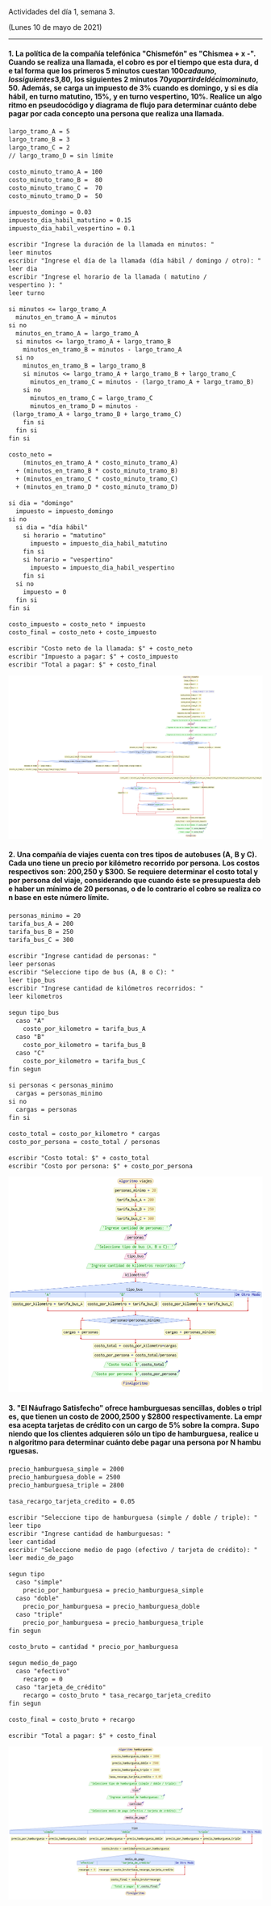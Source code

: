 Actividades del día 1, semana 3.

(Lunes 10 de mayo de 2021)

---

#### 1. La política de la compañía telefónica "Chismefón" es "Chismea + x -". Cuando se realiza una llamada, el cobro es por el tiempo que esta dura, de tal forma que los primeros 5 minutos cuestan $100 cada uno, los siguientes 3, $80, los siguientes 2 minutos $70 y a partir del décimo minuto, $50. Además, se carga un impuesto de 3% cuando es domingo, y si es día hábil, en turno matutino, 15%, y en turno vespertino, 10%. Realice un algoritmo en pseudocódigo y diagrama de flujo para determinar cuánto debe pagar por cada concepto una persona que realiza una llamada.

```
largo_tramo_A = 5
largo_tramo_B = 3
largo_tramo_C = 2
// largo_tramo_D = sin límite

costo_minuto_tramo_A = 100
costo_minuto_tramo_B =  80
costo_minuto_tramo_C =  70
costo_minuto_tramo_D =  50

impuesto_domingo = 0.03
impuesto_dia_habil_matutino = 0.15
impuesto_dia_habil_vespertino = 0.1

escribir "Ingrese la duración de la llamada en minutos: "
leer minutos
escribir "Ingrese el día de la llamada (día hábil / domingo / otro): "
leer dia
escribir "Ingrese el horario de la llamada ( matutino / vespertino ): "
leer turno

si minutos <= largo_tramo_A
  minutos_en_tramo_A = minutos
si no
  minutos_en_tramo_A = largo_tramo_A
  si minutos <= largo_tramo_A + largo_tramo_B
    minutos_en_tramo_B = minutos - largo_tramo_A
  si no
    minutos_en_tramo_B = largo_tramo_B
    si minutos <= largo_tramo_A + largo_tramo_B + largo_tramo_C
      minutos_en_tramo_C = minutos - (largo_tramo_A + largo_tramo_B)
    si no
      minutos_en_tramo_C = largo_tramo_C
      minutos_en_tramo_D = minutos - (largo_tramo_A + largo_tramo_B + largo_tramo_C)
    fin si
  fin si
fin si

costo_neto = 
    (minutos_en_tramo_A * costo_minuto_tramo_A)
  + (minutos_en_tramo_B * costo_minuto_tramo_B)
  + (minutos_en_tramo_C * costo_minuto_tramo_C)
  + (minutos_en_tramo_D * costo_minuto_tramo_D)

si dia = "domingo"
  impuesto = impuesto_domingo
si no
  si dia = "día hábil"
    si horario = "matutino"
      impuesto = impuesto_dia_habil_matutino
    fin si
    si horario = "vespertino"
      impuesto = impuesto_dia_habil_vespertino
    fin si
  si no
    impuesto = 0
  fin si
fin si

costo_impuesto = costo_neto * impuesto
costo_final = costo_neto + costo_impuesto

escribir "Costo neto de la llamada: $" + costo_neto
escribir "Impuesto a pagar: $" + costo_impuesto
escribir "Total a pagar: $" + costo_final
```

![Diagrama 1: Chismefón.](diagrama_1_chismefon.png)

#### 2. Una compañía de viajes cuenta con tres tipos de autobuses (A, B y C). Cada uno tiene un precio por kilómetro recorrido por persona. Los costos respectivos son: $200, $250 y $300. Se requiere determinar el costo total y por persona del viaje, considerando que cuando éste se presupuesta debe haber un mínimo de 20 personas, o de lo contrario el cobro se realiza con base en este número límite.

```
personas_minimo = 20
tarifa_bus_A = 200
tarifa_bus_B = 250
tarifa_bus_C = 300

escribir "Ingrese cantidad de personas: "
leer personas
escribir "Seleccione tipo de bus (A, B o C): "
leer tipo_bus
escribir "Ingrese cantidad de kilómetros recorridos: "
leer kilometros

segun tipo_bus
  caso "A"
    costo_por_kilometro = tarifa_bus_A
  caso "B"
    costo_por_kilometro = tarifa_bus_B
  caso "C"
    costo_por_kilometro = tarifa_bus_C
fin segun

si personas < personas_minimo
  cargas = personas_minimo
si no
  cargas = personas
fin si

costo_total = costo_por_kilometro * cargas
costo_por_persona = costo_total / personas

escribir "Costo total: $" + costo_total
escribir "Costo por persona: $" + costo_por_persona
```

![Diagrama 2: Viajes.](diagrama_2_viajes.png)

#### 3. "El Náufrago Satisfecho" ofrece hamburguesas sencillas, dobles o triples, que tienen un costo de $2000, $2500 y $2800 respectivamente. La empresa acepta tarjetas de crédito con un cargo de 5% sobre la compra. Suponiendo que los clientes adquieren sólo un tipo de hamburguesa, realice un algoritmo para determinar cuánto debe pagar una persona por N hamburguesas.

```
precio_hamburguesa_simple = 2000
precio_hamburguesa_doble = 2500
precio_hamburguesa_triple = 2800

tasa_recargo_tarjeta_credito = 0.05

escribir "Seleccione tipo de hamburguesa (simple / doble / triple): "
leer tipo
escribir "Ingrese cantidad de hamburguesas: "
leer cantidad
escribir "Seleccione medio de pago (efectivo / tarjeta de crédito): "
leer medio_de_pago

segun tipo
  caso "simple"
    precio_por_hamburguesa = precio_hamburguesa_simple
  caso "doble"
    precio_por_hamburguesa = precio_hamburguesa_doble
  caso "triple"
    precio_por_hamburguesa = precio_hamburguesa_triple
fin segun

costo_bruto = cantidad * precio_por_hamburguesa

segun medio_de_pago
  caso "efectivo"
    recargo = 0
  caso "tarjeta_de_crédito"
    recargo = costo_bruto * tasa_recargo_tarjeta_credito
fin segun

costo_final = costo_bruto + recargo

escribir "Total a pagar: $" + costo_final
```

![Diagrama 3: Hamburguesas.](diagrama_3_hamburguesas.png)